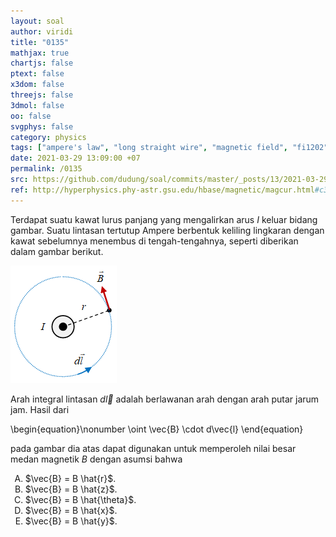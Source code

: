 ```yaml
---
layout: soal
author: viridi
title: "0135"
mathjax: true
chartjs: false
ptext: false
x3dom: false
threejs: false
3dmol: false
oo: false
svgphys: false
category: physics
tags: ["ampere's law", "long straight wire", "magnetic field", "fi1202", "2020-1"]
date: 2021-03-29 13:09:00 +07
permalink: /0135
src: https://github.com/dudung/soal/commits/master/_posts/13/2021-03-29-ampere-law-long-wire.md
ref: http://hyperphysics.phy-astr.gsu.edu/hbase/magnetic/magcur.html#c3
---
```

Terdapat suatu kawat lurus panjang yang mengalirkan arus $I$ keluar bidang gambar. Suatu lintasan tertutup Ampere berbentuk keliling lingkaran dengan kawat sebelumnya menembus di tengah-tengahnya, seperti diberikan dalam gambar berikut.

![](/assets/img/013/0135.png)

Arah integral lintasan $d\vec{l}$ adalah berlawanan arah dengan arah putar jarum jam. Hasil dari

\begin{equation}\nonumber
\oint \vec{B} \cdot d\vec{l}
\end{equation}

pada gambar dia atas dapat digunakan untuk memperoleh nilai besar medan magnetik $B$ dengan asumsi bahwa

<ol type="A">
<li>$\vec{B} = B \hat{r}$.
<li>$\vec{B} = B \hat{z}$.
<li>$\vec{B} = B \hat{\theta}$.
<li>$\vec{B} = B \hat{x}$.
<li>$\vec{B} = B \hat{y}$.